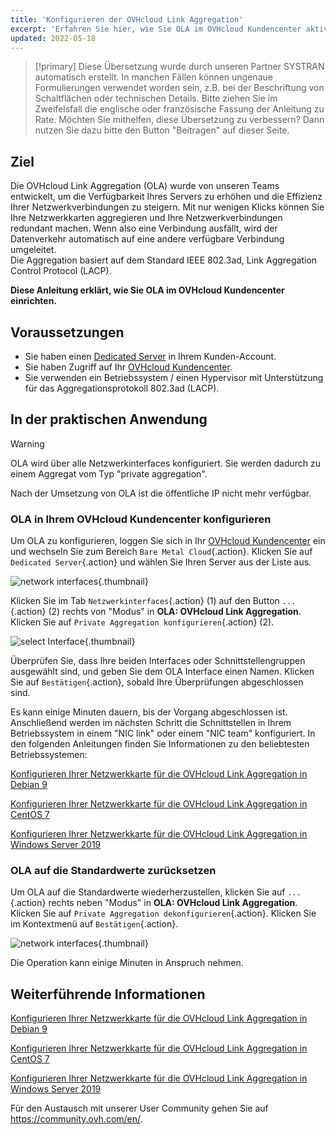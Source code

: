 ```yaml
---
title: 'Konfigurieren der OVHcloud Link Aggregation'
excerpt: 'Erfahren Sie hier, wie Sie OLA im OVHcloud Kundencenter aktivieren'
updated: 2022-05-18
---
```


> [!primary]
> Diese Übersetzung wurde durch unseren Partner SYSTRAN automatisch erstellt. In manchen Fällen können ungenaue Formulierungen verwendet worden sein, z.B. bei der Beschriftung von Schaltflächen oder technischen Details. Bitte ziehen Sie im Zweifelsfall die englische oder französische Fassung der Anleitung zu Rate. Möchten Sie mithelfen, diese Übersetzung zu verbessern? Dann nutzen Sie dazu bitte den Button "Beitragen" auf dieser Seite.
>

## Ziel

Die OVHcloud Link Aggregation (OLA) wurde von unseren Teams entwickelt, um die Verfügbarkeit Ihres Servers zu erhöhen und die Effizienz Ihrer Netzwerkverbindungen zu steigern. Mit nur wenigen Klicks können Sie Ihre Netzwerkkarten aggregieren und Ihre Netzwerkverbindungen redundant machen. Wenn also eine Verbindung ausfällt, wird der Datenverkehr automatisch auf eine andere verfügbare Verbindung umgeleitet.<br>
Die Aggregation basiert auf dem Standard IEEE 802.3ad, Link Aggregation Control Protocol (LACP).

**Diese Anleitung erklärt, wie Sie OLA im OVHcloud Kundencenter einrichten.**

## Voraussetzungen

- Sie haben einen [Dedicated Server](https://www.ovhcloud.com/de/bare-metal/) in Ihrem Kunden-Account.
- Sie haben Zugriff auf Ihr [OVHcloud Kundencenter](https://www.ovh.com/auth/?action=gotomanager&from=https://www.ovh.de/&ovhSubsidiary=de).
- Sie verwenden ein Betriebssystem / einen Hypervisor mit Unterstützung für das Aggregationsprotokoll 802.3ad (LACP).

## In der praktischen Anwendung

> [!warning]
>
> OLA wird über alle Netzwerkinterfaces konfiguriert. Sie werden dadurch zu einem Aggregat vom Typ "private aggregation".
>
> Nach der Umsetzung von OLA ist die öffentliche IP nicht mehr verfügbar.
>

### OLA in Ihrem OVHcloud Kundencenter konfigurieren

Um OLA zu konfigurieren, loggen Sie sich in Ihr [OVHcloud Kundencenter](https://www.ovh.com/auth/?action=gotomanager&from=https://www.ovh.de/&ovhSubsidiary=de) ein und wechseln Sie zum Bereich `Bare Metal Cloud`{.action}. Klicken Sie auf `Dedicated Server`{.action} und wählen Sie Ihren Server aus der Liste aus.

![network interfaces](network_interfaces2022.png){.thumbnail}

Klicken Sie im Tab `Netzwerkinterfaces`{.action} (1) auf den Button `...`{.action} (2) rechts von "Modus" in **OLA: OVHcloud Link Aggregation**. Klicken Sie auf `Private Aggregation konfigurieren`{.action} (2).

![select Interface](interface_select2021.png){.thumbnail}

Überprüfen Sie, dass Ihre beiden Interfaces oder Schnittstellengruppen ausgewählt sind, und geben Sie dem OLA Interface einen Namen. Klicken Sie auf `Bestätigen`{.action}, sobald Ihre Überprüfungen abgeschlossen sind.

Es kann einige Minuten dauern, bis der Vorgang abgeschlossen ist. Anschließend werden im nächsten Schritt die Schnittstellen in Ihrem Betriebssystem in einem "NIC link" oder einem "NIC team" konfiguriert. In den folgenden Anleitungen finden Sie Informationen zu den beliebtesten Betriebssystemen:

[Konfigurieren Ihrer Netzwerkkarte für die OVHcloud Link Aggregation in Debian 9](ola-enable-debian91.)

[Konfigurieren Ihrer Netzwerkkarte für die OVHcloud Link Aggregation in CentOS 7](ola-enable-centos71.)

[Konfigurieren Ihrer Netzwerkkarte für die OVHcloud Link Aggregation in Windows Server 2019](ola-enable-w2k191.)

### OLA auf die Standardwerte zurücksetzen

Um OLA auf die Standardwerte wiederherzustellen, klicken Sie auf `...`{.action} rechts neben "Modus" in **OLA: OVHcloud Link Aggregation**. Klicken Sie auf `Private Aggregation dekonfigurieren`{.action}. Klicken Sie im Kontextmenü auf `Bestätigen`{.action}.

![network interfaces](default_settings2021.png){.thumbnail}

Die Operation kann einige Minuten in Anspruch nehmen.

## Weiterführende Informationen

[Konfigurieren Ihrer Netzwerkkarte für die OVHcloud Link Aggregation in Debian 9](ola-enable-debian91.)

[Konfigurieren Ihrer Netzwerkkarte für die OVHcloud Link Aggregation in CentOS 7](ola-enable-centos71.)

[Konfigurieren Ihrer Netzwerkkarte für die OVHcloud Link Aggregation in Windows Server 2019](ola-enable-w2k191.)

Für den Austausch mit unserer User Community gehen Sie auf <https://community.ovh.com/en/>.
